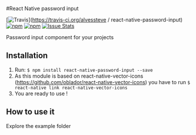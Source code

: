 #React Native password input

[![Travis](https://img.shields.io/travis/alvessteve/react-native-password-input.svg)](https://travis-ci.org/alvessteve / react-native-password-input) [![npm](https://img.shields.io/npm/v/react-native-password-input.svg)](https://npmjs.com/package/react-native-password-input) [![npm](https://img.shields.io/npm/dm/react-native-password-input.svg)](https://npmjs.com/package/react-native-password-input) [![Issue Stats](https://img.shields.io/issuestats/i/github/alvessteve/react-native-password-input.svg)](http://github.com/alvessteve/react-native-password-input/issues)

Password input component for your projects

## Installation

1. Run: `$ npm install react-native-password-input --save`
2. As this module is based on react-native-vector-icons (https://github.com/oblador/react-native-vector-icons) you have to run `$ react-native link react-native-vector-icons`
3. You are ready to use !

## How to use it

Explore the example folder
